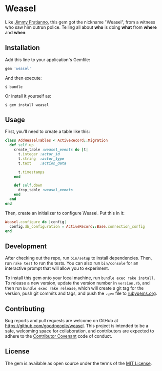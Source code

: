 # Weasel

Like [Jimmy Fratianno](https://en.wikipedia.org/wiki/Jimmy_Fratianno), this gem got the nickname "Weasel", from a witness who saw him outrun police. Telling all about **who** is doing **what** from **where** and **when**

## Installation

Add this line to your application's Gemfile:

```ruby
gem 'weasel'
```

And then execute:

    $ bundle

Or install it yourself as:

    $ gem install weasel

## Usage

First, you'll need to create a table like this:

```ruby
class AddWeaselTables < ActiveRecord::Migration
  def self.up
    create_table :weasel_events do |t|
      t.integer :actor_id
      t.string  :actor_type
      t.text    :action_data

      t.timestamps
    end

    def self.down
      drop_table :weasel_events
    end
  end
end
```

Then, create an initializer to configure Weasel. Put this in it:

```ruby
Weasel.configure do |config|
  config.db_configuration = ActiveRecord::Base.connection_config
end
```

## Development

After checking out the repo, run `bin/setup` to install dependencies. Then, run `rake test` to run the tests. You can also run `bin/console` for an interactive prompt that will allow you to experiment.

To install this gem onto your local machine, run `bundle exec rake install`. To release a new version, update the version number in `version.rb`, and then run `bundle exec rake release`, which will create a git tag for the version, push git commits and tags, and push the `.gem` file to [rubygems.org](https://rubygems.org).

## Contributing

Bug reports and pull requests are welcome on GitHub at https://github.com/goodpeople/weasel. This project is intended to be a safe, welcoming space for collaboration, and contributors are expected to adhere to the [Contributor Covenant](contributor-covenant.org) code of conduct.


## License

The gem is available as open source under the terms of the [MIT License](http://opensource.org/licenses/MIT).
